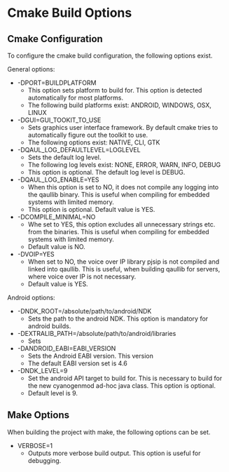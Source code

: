 Cmake Build Options
===================

Cmake Configuration
-------------------

To configure the cmake build configuration, the following options exist.

General options:

* -DPORT=BUILDPLATFORM
  * This option sets platform to build for. This option is detected
    automatically for most platforms.
  * The following build platforms exist: ANDROID, WINDOWS, OSX, LINUX
* -DGUI=GUI_TOOKIT_TO_USE
  * Sets graphics user interface framework. By default cmake tries to
    automatically figure out the toolkit to use.
  * The following options exist: NATIVE, CLI, GTK
* -DQAUL_LOG_DEFAULTLEVEL=LOGLEVEL
  * Sets the default log level.
  * The following log levels exist:
    NONE, ERROR, WARN, INFO, DEBUG
  * This option is optional. The default log level is DEBUG.
* -DQAUL_LOG_ENABLE=YES
  * When this option is set to NO, it does not compile any logging into the
    qaullib binary. This is useful when compiling for embedded systems
    with limited memory.
  * This option is optional. Default value is YES.
* -DCOMPILE_MINIMAL=NO
  * Whe set to YES, this option excludes all unnecessary strings etc. from the
    binaries. This is useful when compiling for embedded systems with limited
    memory.
  * Default value is NO.
* -DVOIP=YES
  * When set to NO, the voice over IP library pjsip is not compiled and linked
    into qaullib. This is useful, when building qaullib for servers, where voice
    over IP is not necessary.
  * Default value is YES.

Android options:

* -DNDK_ROOT=/absolute/path/to/android/NDK
  * Sets the path to the android NDK. This option is mandatory for android
    builds.
* -DEXTRALIB_PATH=/absolute/path/to/android/libraries
  * Sets
* -DANDROID_EABI=EABI_VERSION  
  * Sets the Android EABI version. This version
  * The default EABI version set is 4.6
* -DNDK_LEVEL=9
  * Set the android API target to build for. This is necessary to build for the
    new cyanogenmod ad-hoc java class. This option is optional.
  * Default level is 9.


Make Options
------------

When building the project with make, the following options can be set.

* VERBOSE=1
  * Outputs more verbose build output. This option is useful for debugging.
